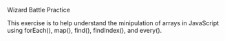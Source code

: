 Wizard Battle Practice

This exercise is to help understand the minipulation of arrays in JavaScript using forEach(), map(), find(), findIndex(), and every().